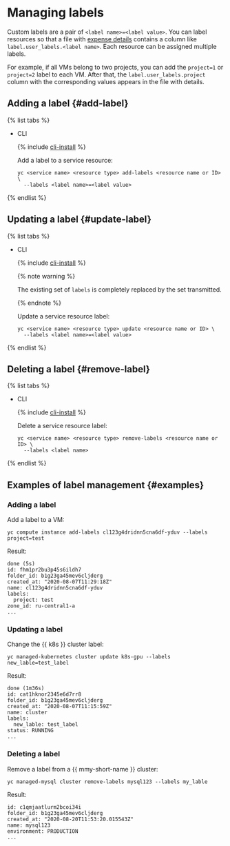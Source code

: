 # Managing labels

Custom labels are a pair of `<label name>=<label value>`. You can label resources so that a file with [expense details](get-folder-report.md#format) contains a column like `label.user_labels.<label name>`. Each resource can be assigned multiple labels.

For example, if all VMs belong to two projects, you can add the `project=1` or `project=2` label to each VM. After that, the `label.user_labels.project` column with the corresponding values appears in the file with details.

## Adding a label {#add-label}

{% list tabs %}

- CLI

    {% include [cli-install](../_includes/cli-install.md) %}

    Add a label to a service resource:

    ```
    yc <service name> <resource type> add-labels <resource name or ID> \
      --labels <label name>=<label value>
    ```

{% endlist %}

## Updating a label {#update-label}

{% list tabs %}

- CLI

    {% include [cli-install](../_includes/cli-install.md) %}

    {% note warning %}

    The existing set of `labels` is completely replaced by the set transmitted.

    {% endnote %}

    Update a service resource label:

    ```
    yc <service name> <resource type> update <resource name or ID> \
      --labels <label name>=<label value>
    ```

{% endlist %}

## Deleting a label {#remove-label}

{% list tabs %}

- CLI

    {% include [cli-install](../_includes/cli-install.md) %}

    Delete a service resource label:

    ```
    yc <service name> <resource type> remove-labels <resource name or ID> \
      --labels <label name>
    ```

{% endlist %}

## Examples of label management {#examples}

### Adding a label

Add a label to a VM:

```
yc compute instance add-labels cl123g4dridnn5cna6df-yduv --labels project=test
```

Result:

```
done (5s)
id: fhm1pr2bu3p45s6ildh7
folder_id: b1g23ga45mev6cljderg
created_at: "2020-08-07T11:29:18Z"
name: cl123g4dridnn5cna6df-yduv
labels:
  project: test
zone_id: ru-central1-a
...
```

### Updating a label

Change the {{ k8s }} cluster label:

```
yc managed-kubernetes cluster update k8s-gpu --labels new_lable=test_label
```

Result:

```
done (1m36s)
id: cat1hknor2345e6d7rr8
folder_id: b1g23ga45mev6cljderg
created_at: "2020-08-07T11:15:59Z"
name: cluster
labels:
  new_lable: test_label
status: RUNNING
...
```

### Deleting a label

Remove a label from a {{ mmy-short-name }} cluster:

```
yc managed-mysql cluster remove-labels mysql123 --labels my_lable
```

Result:

```
id: c1qmjaatlurm2bcoi34i
folder_id: b1g23ga45mev6cljderg
created_at: "2020-08-20T11:53:20.015543Z"
name: mysql123
environment: PRODUCTION
...
```

